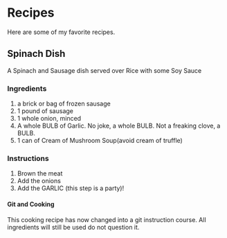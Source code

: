 # Recipes

Here are some of my favorite recipes.

## Spinach Dish

A Spinach and Sausage dish served over Rice with some Soy Sauce

### Ingredients
1. a brick or bag of frozen sausage
1. 1 pound of sausage
1. 1 whole onion, minced
1. A whole BULB of Garlic. No joke, a whole BULB. Not a freaking clove, a BULB.
1. 1 can of Cream of Mushroom Soup(avoid cream of truffle)

### Instructions

1. Brown the meat
1. Add the onions
1. Add the GARLIC (this step is a party)!

#### Git and Cooking
This cooking recipe has now changed into a git instruction course. All ingredients will still be used do not question it.
